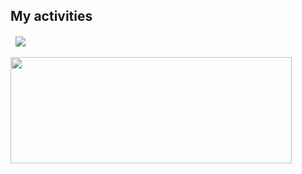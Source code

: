 ## My activities
&nbsp; <a href="https://github.com/gdavid7/github-readme-stats">
  <img align="center" src="https://github-readme-stats.vercel.app/api/top-langs/?username=gdavid7&theme=default" />
</a>
<br/><br/>
<a href="https://github.com/gdavid7/github-readme-stats">
  <img width=450 height=170 align="center" src="https://github-readme-stats.vercel.app/api?username=gdavid7&theme=default&show_icons=true" />
</a>

